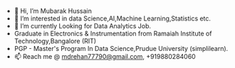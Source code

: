 - 👋 Hi, I’m Mubarak Hussain
- 👀 I’m interested in data Science,AI,Machine Learning,Statistics etc.
- 🌱 I’m currently Looking for Data Analytics Job.
- Graduate in Electronics & Instrumentation from Ramaiah Institute of Technology,Bangalore (RIT)
- PGP - Master's Program In Data Science,Prudue University (simplilearn).
- 📫 Reach me @ mdrehan77790@gmail.com, +919880284060

<!---
Mubarakhussain1/Mubarakhussain1 is a ✨ special ✨ repository because its `README.md` (this file) appears on your GitHub profile.
You can click the Preview link to take a look at your changes.
--->
